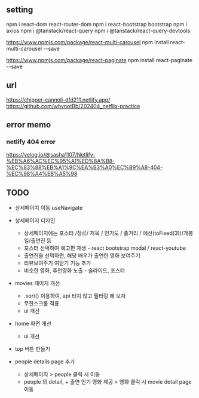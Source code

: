 ## setting

npm i react-dom react-router-dom
npm i react-bootstrap bootstrap
npm i axios
npm i @tanstack/react-query
npm i @tanstack/react-query-devtools

https://www.npmjs.com/package/react-multi-carousel
npm install react-multi-carousel --save

https://www.npmjs.com/package/react-paginate
npm install react-paginate --save

## url

https://chipper-cannoli-dfd211.netlify.app/
https://github.com/whynotBb/202404_netflix-practice

## error memo

### netlify 404 error

https://velog.io/@sasha1107/Netlify-%EB%A6%AC%EC%95%A1%ED%8A%B8-%EC%83%88%EB%A1%9C%EA%B3%A0%EC%B9%A8-404-%EC%98%A4%EB%A5%98

## TODO

-   상세페이지 이동 useNavigate
-   상세페이지 디자인
    -   상세페이지에는 포스터 /장르/ 제목 / 인기도 / 줄거리 / 예산(toFixed(3))/개봉일/출연진 등
    -   포스터 선택하여 예고편 재생 - react bootstrap modal / react-youtube
    -   출연진을 선택하면, 해당 배우가 출연한 영화 보여주기
    -   리뷰보여주기 여닫기 기능 추가
    -   비슷한 영화, 추천영화 노출 - 슬라이드, 포스터
-   movies 페이지 개선
    -   .sort() 이용하여, api 타지 않고 필터링 해 보자
    -   무한스크롤 적용
    -   ui 개선
-   home 화면 개선

    -   ui 개선

-   top 버튼 만들기

-   people details page 추가
    -   상세페이지 > people 클릭 시 이동
    -   people 의 detail, + 출연 인기 영화 제공 > 영화 클릭 시 movie detail page 이동
